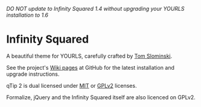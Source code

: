 *DO NOT update to Infinity Squared 1.4 without upgrading your YOURLS installation to 1.6*

Infinity Squared
================
A beautiful theme for YOURLS, carefully crafted by [Tom Slominski](http://tomslominski.net/).

See the project's [Wiki pages](https://github.com/tomslominski/infinity-squared/wiki) at GitHub for the latest installation and upgrade instructions.

qTip 2 is dual licensed under [MIT](http://en.wikipedia.org/wiki/MIT_License) or [GPLv2](http://en.wikipedia.org/wiki/GNU_General_Public_License) licenses.

Formalize, jQuery and the Infinity Squared itself are also licenced on GPLv2.
